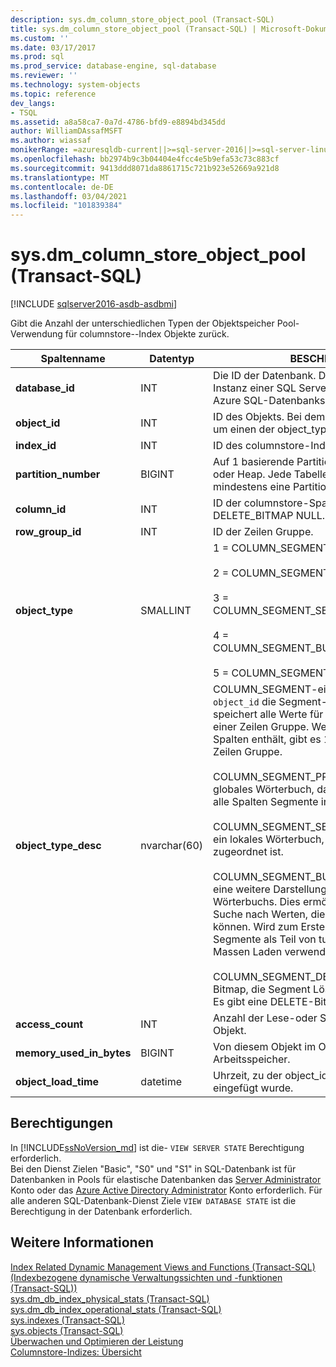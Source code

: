 ```yaml
---
description: sys.dm_column_store_object_pool (Transact-SQL)
title: sys.dm_column_store_object_pool (Transact-SQL) | Microsoft-Dokumentation
ms.custom: ''
ms.date: 03/17/2017
ms.prod: sql
ms.prod_service: database-engine, sql-database
ms.reviewer: ''
ms.technology: system-objects
ms.topic: reference
dev_langs:
- TSQL
ms.assetid: a8a58ca7-0a7d-4786-bfd9-e8894bd345dd
author: WilliamDAssafMSFT
ms.author: wiassaf
monikerRange: =azuresqldb-current||>=sql-server-2016||>=sql-server-linux-2017||=azuresqldb-mi-current
ms.openlocfilehash: bb2974b9c3b04404e4fcc4e5b9efa53c73c883cf
ms.sourcegitcommit: 9413ddd8071da8861715c721b923e52669a921d8
ms.translationtype: MT
ms.contentlocale: de-DE
ms.lasthandoff: 03/04/2021
ms.locfileid: "101839384"
---
```

# <a name="sysdm_column_store_object_pool-transact-sql"></a>sys.dm_column_store_object_pool (Transact-SQL)

[!INCLUDE [sqlserver2016-asdb-asdbmi](../../includes/applies-to-version/sqlserver2016-asdb-asdbmi.md)]

 Gibt die Anzahl der unterschiedlichen Typen der Objektspeicher Pool-Verwendung für columnstore--Index Objekte zurück.  
  
|Spaltenname|Datentyp|BESCHREIBUNG|  
|-----------------|---------------|-----------------|  
|**database_id**|INT|Die ID der Datenbank. Dies ist innerhalb einer Instanz einer SQL Server-Datenbank oder eines Azure SQL-Datenbankservers eindeutig. |  
|**object_id**|INT|ID des Objekts. Bei dem Objekt handelt es sich um einen der object_types. | 
|**index_id**|INT|ID des columnstore-Indexes.|  
|**partition_number**|BIGINT|Auf 1 basierende Partitionsnummer im Index oder Heap. Jede Tabelle oder Sicht weist mindestens eine Partition auf.| 
|**column_id**|INT|ID der columnstore-Spalte. Dies ist für DELETE_BITMAP NULL.| 
|**row_group_id**|INT|ID der Zeilen Gruppe.|
|**object_type**|SMALLINT|1 = COLUMN_SEGMENT<br /><br /> 2 = COLUMN_SEGMENT_PRIMARY_DICTIONARY<br /><br /> 3 = COLUMN_SEGMENT_SECONDARY_DICTIONARY<br /><br /> 4 = COLUMN_SEGMENT_BULKINSERT_DICTIONARY<br /><br /> 5 = COLUMN_SEGMENT_DELETE_BITMAP|  
|**object_type_desc**|nvarchar(60)|COLUMN_SEGMENT-ein Spalten Segment. `object_id` die Segment-ID. Ein Segment speichert alle Werte für eine Spalte innerhalb einer Zeilen Gruppe. Wenn eine Tabelle z. b. 10 Spalten enthält, gibt es 10 Spalten Segmente pro Zeilen Gruppe. <br /><br /> COLUMN_SEGMENT_PRIMARY_DICTIONARY: ein globales Wörterbuch, das Suchinformationen für alle Spalten Segmente in der Tabelle enthält.<br /><br /> COLUMN_SEGMENT_SECONDARY_DICTIONARY: ein lokales Wörterbuch, das einer Spalte zugeordnet ist.<br /><br /> COLUMN_SEGMENT_BULKINSERT_DICTIONARY: eine weitere Darstellung des globalen Wörterbuchs. Dies ermöglicht eine umgekehrte Suche nach Werten, die dictionary_id werden können. Wird zum Erstellen komprimierter Segmente als Teil von tupelverschiebungs-oder Massen Laden verwendet.<br /><br /> COLUMN_SEGMENT_DELETE_BITMAP: eine Bitmap, die Segment Löschungen nachverfolgt. Es gibt eine DELETE-Bitmap pro Partition.|  
|**access_count**|INT|Anzahl der Lese-oder Schreibzugriffe auf dieses Objekt.|  
|**memory_used_in_bytes**|BIGINT|Von diesem Objekt im Objekt Pool verwendeter Arbeitsspeicher.|  
|**object_load_time**|datetime|Uhrzeit, zu der object_id in den Objekt Pool eingefügt wurde.|  
  
## <a name="permissions"></a>Berechtigungen  

In [!INCLUDE[ssNoVersion_md](../../includes/ssnoversion-md.md)] ist die- `VIEW SERVER STATE` Berechtigung erforderlich.   
Bei den Dienst Zielen "Basic", "S0" und "S1" in SQL-Datenbank ist für Datenbanken in Pools für elastische Datenbanken das [Server Administrator](/azure/azure-sql/database/logins-create-manage#existing-logins-and-user-accounts-after-creating-a-new-database) Konto oder das [Azure Active Directory Administrator](/azure/azure-sql/database/authentication-aad-overview#administrator-structure) Konto erforderlich. Für alle anderen SQL-Datenbank-Dienst Ziele `VIEW DATABASE STATE` ist die Berechtigung in der Datenbank erforderlich.   
 
## <a name="see-also"></a>Weitere Informationen  
  
 [Index Related Dynamic Management Views and Functions (Transact-SQL) (Indexbezogene dynamische Verwaltungssichten und -funktionen (Transact-SQL))](../../relational-databases/system-dynamic-management-views/index-related-dynamic-management-views-and-functions-transact-sql.md)   
 [sys.dm_db_index_physical_stats &#40;Transact-SQL&#41;](../../relational-databases/system-dynamic-management-views/sys-dm-db-index-physical-stats-transact-sql.md)   
 [sys.dm_db_index_operational_stats &#40;Transact-SQL&#41;](../../relational-databases/system-dynamic-management-views/sys-dm-db-index-operational-stats-transact-sql.md)   
 [sys.indexes &#40;Transact-SQL&#41;](../../relational-databases/system-catalog-views/sys-indexes-transact-sql.md)   
 [sys.objects &#40;Transact-SQL&#41;](../../relational-databases/system-catalog-views/sys-objects-transact-sql.md)   
 [Überwachen und Optimieren der Leistung](../../relational-databases/performance/monitor-and-tune-for-performance.md)  
 [Columnstore-Indizes: Übersicht](../../relational-databases/indexes/columnstore-indexes-overview.md) 

